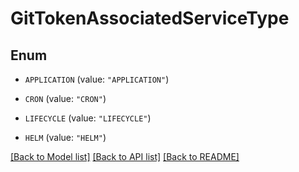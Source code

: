 # GitTokenAssociatedServiceType

## Enum


* `APPLICATION` (value: `"APPLICATION"`)

* `CRON` (value: `"CRON"`)

* `LIFECYCLE` (value: `"LIFECYCLE"`)

* `HELM` (value: `"HELM"`)


[[Back to Model list]](../README.md#documentation-for-models) [[Back to API list]](../README.md#documentation-for-api-endpoints) [[Back to README]](../README.md)


